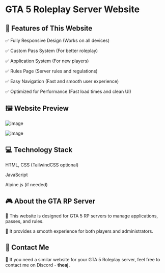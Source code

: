 
# **GTA 5 Roleplay Server Website**


## 🌟 **Features of This Website**

✅ Fully Responsive Design (Works on all devices)

✅ Custom Pass System (For better roleplay)

✅ Application System (For new players)

✅ Rules Page (Server rules and regulations)

✅ Easy Navigation (Fast and smooth user experience)

✅ Optimized for Performance (Fast load times and clean UI)


## 🖼 **Website Preview**

![image](https://github.com/user-attachments/assets/dd707411-79cf-49d7-94ba-75dddfd27a35)

![image](https://github.com/user-attachments/assets/c0545bb1-abd9-4d0f-8530-ca503266c9e2)


## 💻 **Technology Stack**

HTML, CSS (TailwindCSS optional)

JavaScript

Alpine.js (if needed)


## 🎮 **About the GTA RP Server**

🔹 This website is designed for GTA 5 RP servers to manage applications, passes, and rules.

🔹 It provides a smooth experience for both players and administrators.

## 💬 **Contact Me**

📩 If you need a similar website for your GTA 5 Roleplay server, feel free to contact me on Discord - **theaj.**
